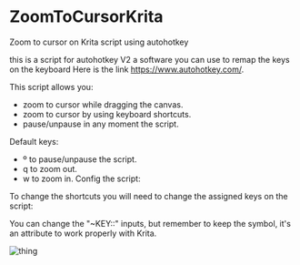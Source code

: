 # ZoomToCursorKrita
Zoom to cursor on Krita script using autohotkey

this is a script for autohotkey V2 a software you can use to remap the keys on the keyboard Here is the link https://www.autohotkey.com/.

This script allows you:

- zoom to cursor while dragging the canvas.
- zoom to cursor by using keyboard shortcuts.
- pause/unpause in any moment the script.

Default keys:

- º to pause/unpause the script.
- q to zoom out.
- w to zoom in.
Config the script:

To change the shortcuts you will need to change the assigned keys on the script:

You can change the "~KEY::" inputs, but remember to keep the symbol, it's an attribute to work properly with Krita.

![thing](https://github.com/Ad0rian/ZoomToCursorKrita/assets/24438036/93757e15-d457-4157-9686-5b0246f38410)
